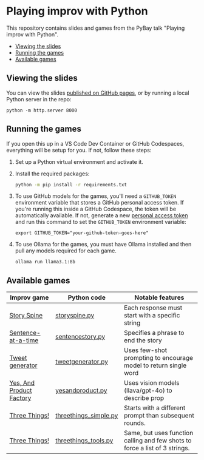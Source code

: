 # Playing improv with Python

This repository contains slides and games from the PyBay talk "Playing improv with Python".

* [Viewing the slides](#viewing-the-slides)
* [Running the games](#running-the-games)
* [Available games](#available-games)

## Viewing the slides

You can view the slides [published on GitHub pages](https://pamelafox.github.io/improv-with-python/), or by running a local Python server in the repo:

```shell
python -m http.server 8000
```

## Running the games

If you open this up in a VS Code Dev Container or GitHub Codespaces, everything will be setup for you.
If not, follow these steps:

1. Set up a Python virtual environment and activate it.

2. Install the required packages:

    ```bash
    python -m pip install -r requirements.txt
    ```

3. To use GitHub models for the games,
    you'll need a `GITHUB_TOKEN` environment variable that stores a GitHub personal access token.
    If you're running this inside a GitHub Codespace, the token will be automatically available.
    If not, generate a new [personal access token](https://github.com/settings/tokens) and run this command to set the `GITHUB_TOKEN` environment variable:

    ```shell
    export GITHUB_TOKEN="your-github-token-goes-here"

4. To use Ollama for the games, you must have Ollama installed and then pull any models required for each game.

    ```shell
    ollama run llama3.1:8b
    ```

## Available games

| Improv game | Python code | Notable features |
|-------------|-------------|------------------|
| [Story Spine](https://github.com/pamelafox/improvlists/blob/master/games/Game%3A-Group-Story-Spine.md) | [storyspine.py](storyspine.py) | Each response must start with a specific string |
| [Sentence-at-a-time](https://github.com/pamelafox/improvlists/blob/master/games/Game%3A-Sentence-at-a-time-Story.md) | [sentencestory.py](sentencestory.py) | Specifies a phrase to end the story |
| [Tweet generator](https://github.com/pamelafox/improvlists/blob/master/games/Game%3A-Tweet-Generator.md) | [tweetgenerator.py](tweetgenerator.py) | Uses few-shot prompting to encourage model to return single word |
| [Yes, And Product Factory](https://github.com/pamelafox/improvlists/blob/master/games/Game%3A-Yes%2C-And...-Product-Factory.md) | [yesandproduct.py](yesandproduct.py) | Uses vision models (llava/gpt-4o) to describe prop |
| [Three Things!](https://github.com/pamelafox/improvlists/blob/master/games/Game%3A-3-Things!.md) | [threethings_simple.py](threethings_simple.py) | Starts with a different prompt than subsequent rounds. |
| [Three Things!](https://github.com/pamelafox/improvlists/blob/master/games/Game%3A-3-Things!.md) | [threethings_tools.py](threethings_tools.py) | Same, but uses function calling and few shots to force a list of 3 strings. |

